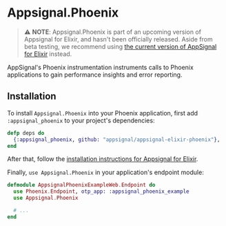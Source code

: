 # Appsignal.Phoenix

> ⚠️  **NOTE**: Appsignal.Phoenix is part of an upcoming version of Appsignal
> for Elixir, and hasn't been officially released. Aside from beta testing, we
> recommend using [the current version of AppSignal for
> Elixir](https://github.com/appsignal/appsignal-elixir/tree/master) instead.

AppSignal's Phoenix instrumentation instruments calls to Phoenix applications
to gain performance insights and error reporting.

## Installation

To install `Appsignal.Phoenix` into your Phoenix application, first add
`:appsignal_phoenix` to your project's dependencies:

``` elixir
defp deps do
  {:appsignal_phoenix, github: "appsignal/appsignal-elixir-phoenix"},
end
```

After that, follow the [installation instructions for Appsignal for
Elixir](https://github.com/appsignal/appsignal-elixir/tree/tracing).

Finally, `use Appsignal.Phoenix` in your application's endpoint module:

``` elixir
defmodule AppsignalPhoenixExampleWeb.Endpoint do
  use Phoenix.Endpoint, otp_app: :appsignal_phoenix_example
  use Appsignal.Phoenix

  # ...
end
```
